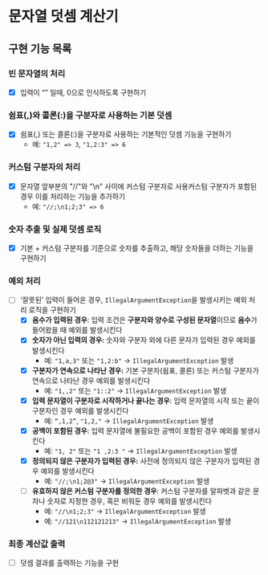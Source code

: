# **문자열 덧셈 계산기**

## 구현 기능 목록

### 빈 문자열의 처리

- [X]  입력이 “” 일때, 0으로 인식하도록 구현하기

### 쉼표(,)와 콜론(:)을 구분자로 사용하는 기본 덧셈

- [X]  쉼표(,) 또는 콜론(:)을 구분자로 사용하는 기본적인 덧셈 기능을 구현하기
    - 예: `"1,2" => 3`, `"1,2:3" => 6`

### 커스텀 구분자의 처리

- [X]  문자열 앞부분의 "//"와 "\n" 사이에 커스텀 구분자로 사용커스텀 구분자가 포함된 경우 이를 처리하는 기능을 추가하기
    - 예: `"//;\n1;2;3" => 6`

### 숫자 추출 및 실제 덧셈 로직

- [X]  기본 + 커스텀 구분자를 기준으로 숫자를 추출하고, 해당 숫자들을 더하는 기능을 구현하기

### 예외 처리

- [ ]  ‘잘못된’ 입력이 들어온 경우, `IllegalArgumentException`을 발생시키는 예외 처리 로직을 구현하기
    - [X]  **음수가 입력된 경우**: 입력 조건은 **구분자와 양수로 구성된 문자열**이므로 **음수**가 들어왔을 때 예외를 발생시킨다
    - [X]  **숫자가 아닌 입력의 경우:** 숫자와 구분자 외에 다른 문자가 입력된 경우 예외를 발생시킨다
        - 예: `"1,a,3"` 또는 `"1,2:b"` → `IllegalArgumentException` 발생
    - [X]  **구분자가 연속으로 나타난 경우:** 기본 구분자(쉼표, 콜론) 또는 커스텀 구분자가 연속으로 나타난 경우 예외를 발생시킨다
        - 예: `"1,,2"` 또는 `"1::2"` → `IllegalArgumentException` 발생
    - [X]  **입력 문자열이 구분자로 시작하거나 끝나는 경우**: 입력 문자열의 시작 또는 끝이 구분자인 경우 예외를 발생시킨다
        - 예: `“,1,2”`, `"1,2,"` → `IllegalArgumentException` 발생
    - [X]  **공백이 포함된 경우**: 입력 문자열에 불필요한 공백이 포함된 경우 예외를 발생시킨다
        - 예: `"1, 2"` 또는 `"1 ,2:3 "` → `IllegalArgumentException` 발생
    - [X]  **정의되지 않은 구분자가 입력된 경우:** 사전에 정의되지 않은 구분자가 입력된 경우 예외를 발생시킨다
        - 예: `"//;\n1;2@3"` → `IllegalArgumentException` 발생
    - [ ]  **유효하지 않은 커스텀 구분자를 정의한 경우**: 커스텀 구분자를 알파벳과 같은 문자나 숫자로 지정한 경우, 혹은 비워둔 경우 예외를 발생시킨다
        - 예: `"//\n1;2;3"` → `IllegalArgumentException` 발생
        - 예: `"//121\n112121213"` → `IllegalArgumentException` 발생

### 최종 계산값 출력

- [ ]  덧셈 결과를 출력하는 기능을 구현